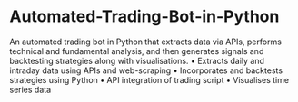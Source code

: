 # Automated-Trading-Bot-in-Python

An automated trading bot in Python that extracts data via APIs, performs technical and fundamental analysis, and then generates signals and backtesting strategies along with visualisations.
• Extracts daily and intraday data using APIs and web-scraping
• Incorporates and backtests strategies using Python
• API integration of trading script
• Visualises time series data
